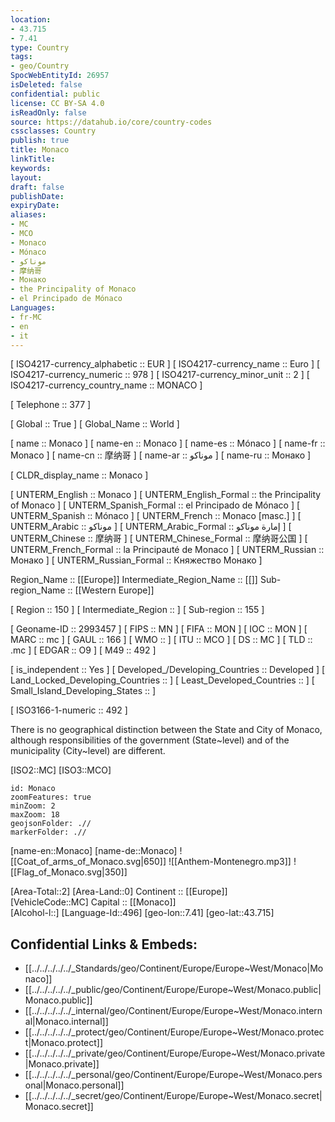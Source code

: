 ```yaml
---
location:
- 43.715
- 7.41
type: Country
tags:
- geo/Country
SpocWebEntityId: 26957
isDeleted: false
confidential: public
license: CC BY-SA 4.0
isReadOnly: false
source: https://datahub.io/core/country-codes
cssclasses: Country
publish: true
title: Monaco
linkTitle: 
keywords: 
layout: 
draft: false
publishDate: 
expiryDate: 
aliases:
- MC
- MCO
- Monaco
- Mónaco
- موناكو
- 摩纳哥
- Монако
- the Principality of Monaco
- el Principado de Mónaco
Languages:
- fr-MC
- en
- it
---
```



[	ISO4217-currency_alphabetic	 :: EUR ] 
[	ISO4217-currency_name	 :: Euro ] 
[	ISO4217-currency_numeric	 :: 978 ] 
[	ISO4217-currency_minor_unit	 :: 2 ] 
[	ISO4217-currency_country_name	 :: MONACO ] 

[	Telephone	 :: 377 ] 

[	Global	 :: True ] 
[	Global_Name	 :: World ] 

[	name	 :: Monaco ] 
[	name-en	 :: Monaco ] 
[	name-es	 :: Mónaco ] 
[	name-fr	 :: Monaco ] 
[	name-cn	 :: 摩纳哥 ] 
[	name-ar	 :: موناكو ] 
[	name-ru	 :: Монако ] 

[	CLDR_display_name	 :: Monaco ] 

[	UNTERM_English	 :: Monaco ] 
[	UNTERM_English_Formal	 :: the Principality of Monaco ] 
[	UNTERM_Spanish_Formal	 :: el Principado de Mónaco ] 
[	UNTERM_Spanish	 :: Mónaco ] 
[	UNTERM_French	 :: Monaco [masc.] ] 
[	UNTERM_Arabic	 :: موناكو ] 
[	UNTERM_Arabic_Formal	 :: إمارة موناكو ] 
[	UNTERM_Chinese	 :: 摩纳哥 ] 
[	UNTERM_Chinese_Formal	 :: 摩纳哥公国 ] 
[	UNTERM_French_Formal	 :: la Principauté de Monaco ] 
[	UNTERM_Russian	 :: Монако ] 
[	UNTERM_Russian_Formal	 :: Княжество Монако ] 

Region_Name ::  [[Europe]] 
Intermediate_Region_Name ::  [[]] 
Sub-region_Name ::  [[Western Europe]] 

[	Region	 :: 150 ] 
[	Intermediate_Region	 ::  ] 
[	Sub-region	 :: 155 ] 

[	Geoname-ID	 :: 2993457 ] 
[	FIPS	 :: MN ] 
[	FIFA	 :: MON ] 
[	IOC	 :: MON ] 
[	MARC	 :: mc ] 
[	GAUL	 :: 166 ] 
[	WMO	 ::  ] 
[	ITU	 :: MCO ] 
[	DS	 :: MC ] 
[	TLD	 :: .mc ] 
[	EDGAR	 :: O9 ] 
[	M49	 :: 492 ] 

[	is_independent	 :: Yes ] 
[	Developed_/Developing_Countries	 :: Developed ] 
[	Land_Locked_Developing_Countries	 ::  ] 
[	Least_Developed_Countries	 ::  ] 
[	Small_Island_Developing_States	 ::  ] 

[	ISO3166-1-numeric	 :: 492 ] 




There is no geographical distinction between the State and City of Monaco,
although responsibilities of the government (State~level) and of the municipality (City~level) are different.

[ISO2::MC] 
[ISO3::MCO] 
```leaflet
id: Monaco
zoomFeatures: true 
minZoom: 2 
maxZoom: 18
geojsonFolder: .// 
markerFolder: .//
```

[name-en::Monaco] 
[name-de::Monaco] 
![[Coat_of_arms_of_Monaco.svg|650]] 
![[Anthem-Montenegro.mp3]] 
![[Flag_of_Monaco.svg|350]] 

[Area-Total::2] 
[Area-Land::0] 
Continent :: [[Europe]]  
[VehicleCode::MC] 
Capital :: [[Monaco]]  
[Alcohol-l::] 
[Language-Id::496] 
[geo-lon::7.41] 
[geo-lat::43.715] 



## Confidential Links & Embeds: 
- [[../../../../../_Standards/geo/Continent/Europe/Europe~West/Monaco|Monaco]] 
- [[../../../../../_public/geo/Continent/Europe/Europe~West/Monaco.public|Monaco.public]] 
- [[../../../../../_internal/geo/Continent/Europe/Europe~West/Monaco.internal|Monaco.internal]] 
- [[../../../../../_protect/geo/Continent/Europe/Europe~West/Monaco.protect|Monaco.protect]] 
- [[../../../../../_private/geo/Continent/Europe/Europe~West/Monaco.private|Monaco.private]] 
- [[../../../../../_personal/geo/Continent/Europe/Europe~West/Monaco.personal|Monaco.personal]] 
- [[../../../../../_secret/geo/Continent/Europe/Europe~West/Monaco.secret|Monaco.secret]] 
